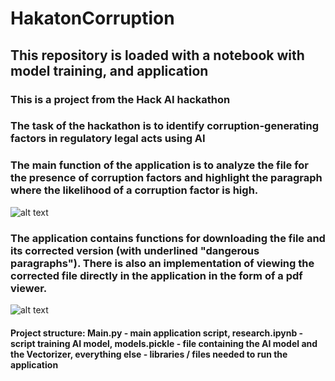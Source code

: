 # HakatonCorruption
## This repository is loaded with a notebook with model training, and application
### This is a project from the Hack AI hackathon
### The task of the hackathon is to identify corruption-generating factors in regulatory legal acts using AI
### The main function of the application is to analyze the file for the presence of corruption factors and highlight the paragraph where the likelihood of a corruption factor is high.
![alt text](https://github.com/LevProg/HakatonCorruption/blob/master/scrin1.png?raw=true)
### The application contains functions for downloading the file and its corrected version (with underlined "dangerous paragraphs"). There is also an implementation of viewing the corrected file directly in the application in the form of a pdf viewer.
![alt text](https://github.com/LevProg/HakatonCorruption/blob/master/scrin2.png?raw=true)
#### Project structure: Main.py - main application script, research.ipynb - script training AI model, models.pickle - file containing the AI model and the Vectorizer, everything else - libraries / files needed to run the application

